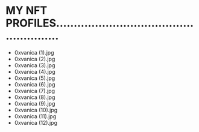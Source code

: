 # MY NFT PROFILES......................................................
- 0xvanica (1).jpg
- 0xvanica (2).jpg
- 0xvanica (3).jpg
- 0xvanica (4).jpg
- 0xvanica (5).jpg
- 0xvanica (6).jpg
- 0xvanica (7).jpg
- 0xvanica (8).jpg
- 0xvanica (9).jpg
- 0xvanica (10).jpg
- 0xvanica (11).jpg
- 0xvanica (12).jpg
